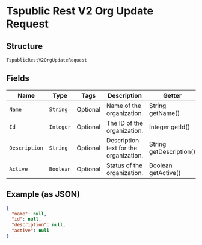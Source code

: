 
# Tspublic Rest V2 Org Update Request

## Structure

`TspublicRestV2OrgUpdateRequest`

## Fields

| Name | Type | Tags | Description | Getter | Setter |
|  --- | --- | --- | --- | --- | --- |
| `Name` | `String` | Optional | Name of the organization. | String getName() | setName(String name) |
| `Id` | `Integer` | Optional | The ID of the organization. | Integer getId() | setId(Integer id) |
| `Description` | `String` | Optional | Description text for the organization. | String getDescription() | setDescription(String description) |
| `Active` | `Boolean` | Optional | Status of the organization. | Boolean getActive() | setActive(Boolean active) |

## Example (as JSON)

```json
{
  "name": null,
  "id": null,
  "description": null,
  "active": null
}
```

